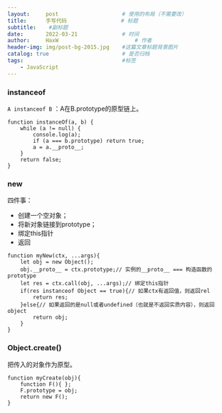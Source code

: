 ```yaml
---
layout:     post   				    # 使用的布局（不需要改）
title:      手写代码 				 # 标题 
subtitle:    #副标题
date:       2022-03-21 				# 时间
author:     HaxW 						# 作者
header-img: img/post-bg-2015.jpg 	#这篇文章标题背景图片
catalog: true 						# 是否归档
tags:								#标签
    - JavaScript
---
```


### instanceof
`A instanceof B` ：A在B.prototype的原型链上。
```
function instanceOf(a, b) {
    while (a != null) {
        console.log(a);
        if (a === b.prototype) return true;
        a = a.__proto__;
    }
    return false;
}
```  

### new
四件事：
* 创建一个空对象；
* 将新对象链接到prototype；
* 绑定this指针
* 返回   

```
function myNew(ctx, ...args){
    let obj = new Object();
    obj.__proto__ = ctx.prototype;// 实例的__proto__ === 构造函数的prototype
    let res = ctx.call(obj, ...args);// 绑定this指针
    if(res instanceof Object == true){// 如果ctx有返回值，则返回rel
        return res;
    }else{// 如果返回的是null或者undefined（也就是不返回实质内容），则返回object
        return obj;
    }
}
```  

### Object.create()
把传入的对象作为原型。
```
function myCreate(obj){
    function F(){ };
    F.prototype = obj; 
    return new F();
}
```
